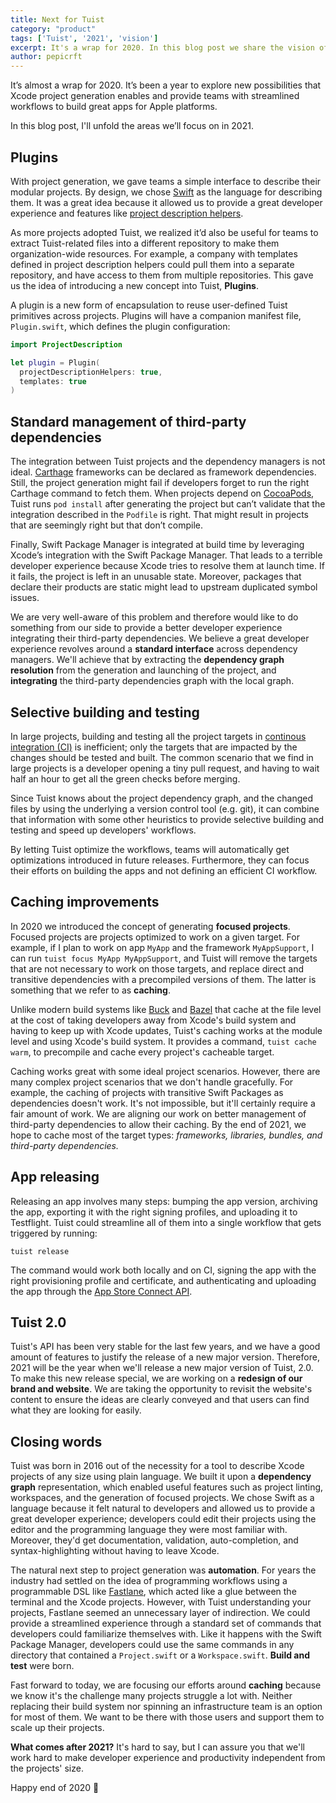 ```yaml
---
title: Next for Tuist
category: "product"
tags: ['Tuist', '2021', 'vision']
excerpt: It's a wrap for 2020. In this blog post we share the vision of Tuist for 2021. We'll bring support for plugins, improve and standardize the integration of third party dependencies, add support for selective building and testing, and much more.
author: pepicrft
---
```


It’s almost a wrap for 2020. It’s been a year to explore new possibilities that Xcode project generation enables and provide teams with streamlined workflows to build great apps for Apple platforms.

In this blog post, I'll unfold the areas we’ll focus on in 2021.

## Plugins

With project generation, we gave teams a simple interface to describe their modular projects.
By design, we chose [Swift](https://developer.apple.com/swift/) as the language for describing them.
It was a great idea because it allowed us to provide a great developer experience and features like [project description helpers](https://docs.old.tuist.io/guides/helpers/).

As more projects adopted Tuist,
we realized it’d also be useful for teams to extract Tuist-related files into a different repository to make them organization-wide resources.
For example,
a company with templates defined in project description helpers could pull them into a separate repository,
and have access to them from multiple repositories.
This gave us the idea of introducing a new concept into Tuist, **Plugins**.

A plugin is a new form of encapsulation to reuse user-defined Tuist primitives across projects.
Plugins will have a companion manifest file, `Plugin.swift`, which defines the plugin configuration:

```swift
import ProjectDescription

let plugin = Plugin(
  projectDescriptionHelpers: true,
  templates: true
)
```

## Standard management of third-party dependencies

The integration between Tuist projects and the dependency managers is not ideal.
[Carthage](https://github.com/carthage) frameworks can be declared as framework dependencies.
Still, the project generation might fail if developers forget to run the right Carthage command to fetch them.
When projects depend on [CocoaPods](https://cocoapods.org),
Tuist runs `pod install` after generating the project but can’t validate that the integration described in the `Podfile` is right.
That might result in projects that are seemingly right but that don’t compile.

Finally,
Swift Package Manager is integrated at build time by leveraging Xcode’s integration with the Swift Package Manager.
That leads to a terrible developer experience because Xcode tries to resolve them at launch time.
If it fails,
the project is left in an unusable state.
Moreover,
packages that declare their products are static might lead to upstream duplicated symbol issues.

We are very well-aware of this problem and therefore would like to do something from our side to provide a better developer experience integrating their third-party dependencies.
We believe a great developer experience revolves around a **standard interface** across dependency managers.
We'll achieve that by extracting the **dependency graph resolution** from the generation and launching of the project,
and **integrating** the third-party dependencies graph with the local graph.

## Selective building and testing

In large projects,
building and testing all the project targets in [continous integration (CI)](https://en.wikipedia.org/wiki/Continuous_integration) is inefficient;
only the targets that are impacted by the changes should be tested and built.
The common scenario that we find in large projects is a developer opening a tiny pull request, and having to wait half an hour to get all the green checks before merging.

Since Tuist knows about the project dependency graph, and the changed files by using the underlying a version control tool (e.g. git),
it can combine that information with some other heuristics to provide selective building and testing and speed up developers' workflows.

By letting Tuist optimize the workflows, teams will automatically get optimizations introduced in future releases. Furthermore, they can focus their efforts on building the apps and not defining an efficient CI workflow.

## Caching improvements

In 2020 we introduced the concept of generating **focused projects**. Focused projects are projects optimized to work on a given target. For example, if I plan to work on app `MyApp` and the framework `MyAppSupport`, I can run `tuist focus MyApp MyAppSupport`, and Tuist will remove the targets that are not necessary to work on those targets, and replace direct and transitive dependencies with a precompiled versions of them. The latter is something that we refer to as **caching**.

Unlike modern build systems like [Buck](https://buck.build) and [Bazel](https://bazel.build) that cache at the file level at the cost of taking developers away from Xcode's build system and having to keep up with Xcode updates, Tuist's caching works at the module level and using Xcode's build system. It provides a command, `tuist cache warm`, to precompile and cache every project's cacheable target.

Caching works great with some ideal project scenarios. However, there are many complex project scenarios that we don't handle gracefully. For example, the caching of projects with transitive Swift Packages as dependencies doesn't work. It's not impossible, but it'll certainly require a fair amount of work. We are aligning our work on better management of third-party dependencies to allow their caching. By the end of 2021, we hope to cache most of the target types: _frameworks, libraries, bundles, and third-party dependencies._

## App releasing

Releasing an app involves many steps: bumping the app version, archiving the app, exporting it with the right signing profiles, and uploading it to Testflight. Tuist could streamline all of them into a single workflow that gets triggered by running:

```
tuist release
```

The command would work both locally and on CI, signing the app with the right provisioning profile and certificate, and authenticating and uploading the app through the [App Store Connect API](https://developer.apple.com/app-store-connect/api/).

## Tuist 2.0

Tuist's API has been very stable for the last few years, and we have a good amount of features to justify the release of a new major version. Therefore, 2021 will be the year when we'll release a new major version of Tuist, 2.0. To make this new release special, we are working on a **redesign of our brand and website**. We are taking the opportunity to revisit the website's content to ensure the ideas are clearly conveyed and that users can find what they are looking for easily.

## Closing words

Tuist was born in 2016 out of the necessity for a tool to describe Xcode projects of any size using plain language. We built it upon a **dependency graph** representation, which enabled useful features such as project linting, workspaces, and the generation of focused projects. We chose Swift as a language because it felt natural to developers and allowed us to provide a great developer experience; developers could edit their projects using the editor and the programming language they were most familiar with. Moreover, they'd get documentation, validation, auto-completion, and syntax-highlighting without having to leave Xcode.

The natural next step to project generation was **automation**. For years the industry had settled on the idea of programming workflows using a programmable DSL like [Fastlane](https://github.com/fastlane), which acted like a glue between the terminal and the Xcode projects. However, with Tuist understanding your projects, Fastlane seemed an unnecessary layer of indirection. We could provide a streamlined experience through a standard set of commands that developers could familiarize themselves with. Like it happens with the Swift Package Manager, developers could use the same commands in any directory that contained a `Project.swift` or a `Workspace.swift`. **Build and test** were born.

Fast forward to today, we are focusing our efforts around **caching** because we know it's the challenge many projects struggle a lot with. Neither replacing their build system nor spinning an infrastructure team is an option for most of them. We want to be there with those users and support them to scale up their projects.

**What comes after 2021?** It's hard to say, but I can assure you that we'll work hard to make developer experience and productivity independent from the projects' size.

Happy end of 2020 🤗
